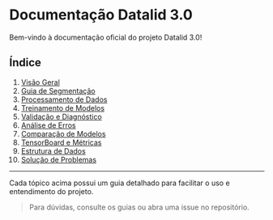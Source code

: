 # Documentação Datalid 3.0

Bem-vindo à documentação oficial do projeto Datalid 3.0!

## Índice

1. [Visão Geral](./VISAO_GERAL.md)
2. [Guia de Segmentação](./GUIA_SEGMENTACAO.md)
3. [Processamento de Dados](./PROCESSAMENTO_DADOS.md)
4. [Treinamento de Modelos](./TREINAMENTO_MODELOS.md)
5. [Validação e Diagnóstico](./VALIDACAO_DIAGNOSTICO.md)
6. [Análise de Erros](./ANALISE_ERROS.md)
7. [Comparação de Modelos](./COMPARACAO_MODELOS.md)
8. [TensorBoard e Métricas](./TENSORBOARD_METRICAS.md)
9. [Estrutura de Dados](./ESTRUTURA_DADOS.md)
10. [Solução de Problemas](./SOLUCAO_PROBLEMAS.md)

---

Cada tópico acima possui um guia detalhado para facilitar o uso e entendimento do projeto.

> Para dúvidas, consulte os guias ou abra uma issue no repositório.
